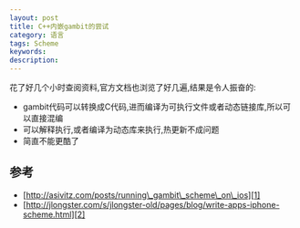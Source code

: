 ```yaml
---
layout: post
title: C++内嵌gambit的尝试
category: 语言
tags: Scheme
keywords: 
description: 
---
```


花了好几个小时查阅资料,官方文档也浏览了好几遍,结果是令人振奋的:

* gambit代码可以转换成C代码,进而编译为可执行文件或者动态链接库,所以可以直接混编
* 可以解释执行,或者编译为动态库来执行,热更新不成问题
* 简直不能更酷了

## 参考
* [http://asivitz.com/posts/running\_gambit\_scheme\_on\_ios][1]
* [http://jlongster.com/s/jlongster-old/pages/blog/write-apps-iphone-scheme.html][2]

[1]:	http://asivitz.com/posts/running_gambit_scheme_on_ios
[2]:	http://jlongster.com/s/jlongster-old/pages/blog/write-apps-iphone-scheme.html